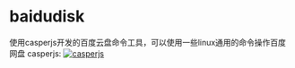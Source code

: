 # baidudisk

使用casperjs开发的百度云盘命令工具，可以使用一些linux通用的命令操作百度网盘
casperjs: [![casperjs](https://travis-ci.org/shadowsocks/shadowsocks-libev.svg?branch=master)](http://casperjs.org/)
